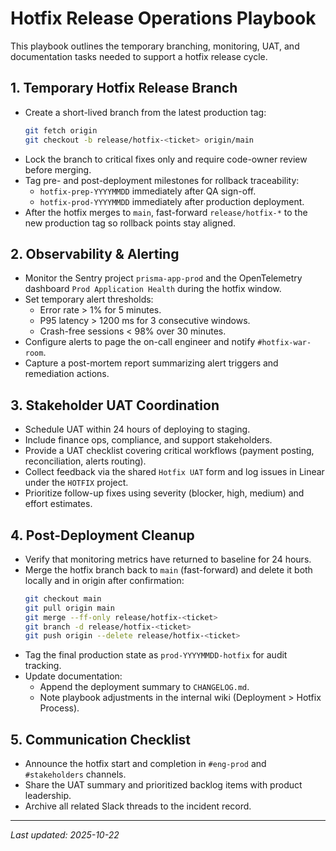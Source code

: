 # Hotfix Release Operations Playbook

This playbook outlines the temporary branching, monitoring, UAT, and documentation tasks needed to support a hotfix release cycle.

## 1. Temporary Hotfix Release Branch

- Create a short-lived branch from the latest production tag:
  ```bash
  git fetch origin
  git checkout -b release/hotfix-<ticket> origin/main
  ```
- Lock the branch to critical fixes only and require code-owner review before merging.
- Tag pre- and post-deployment milestones for rollback traceability:
  - `hotfix-prep-YYYYMMDD` immediately after QA sign-off.
  - `hotfix-prod-YYYYMMDD` immediately after production deployment.
- After the hotfix merges to `main`, fast-forward `release/hotfix-*` to the new production tag so rollback points stay aligned.

## 2. Observability & Alerting

- Monitor the Sentry project `prisma-app-prod` and the OpenTelemetry dashboard `Prod Application Health` during the hotfix window.
- Set temporary alert thresholds:
  - Error rate > 1% for 5 minutes.
  - P95 latency > 1200 ms for 3 consecutive windows.
  - Crash-free sessions < 98% over 30 minutes.
- Configure alerts to page the on-call engineer and notify `#hotfix-war-room`.
- Capture a post-mortem report summarizing alert triggers and remediation actions.

## 3. Stakeholder UAT Coordination

- Schedule UAT within 24 hours of deploying to staging.
- Include finance ops, compliance, and support stakeholders.
- Provide a UAT checklist covering critical workflows (payment posting, reconciliation, alerts routing).
- Collect feedback via the shared `Hotfix UAT` form and log issues in Linear under the `HOTFIX` project.
- Prioritize follow-up fixes using severity (blocker, high, medium) and effort estimates.

## 4. Post-Deployment Cleanup

- Verify that monitoring metrics have returned to baseline for 24 hours.
- Merge the hotfix branch back to `main` (fast-forward) and delete it both locally and in origin after confirmation:
  ```bash
  git checkout main
  git pull origin main
  git merge --ff-only release/hotfix-<ticket>
  git branch -d release/hotfix-<ticket>
  git push origin --delete release/hotfix-<ticket>
  ```
- Tag the final production state as `prod-YYYYMMDD-hotfix` for audit tracking.
- Update documentation:
  - Append the deployment summary to `CHANGELOG.md`.
  - Note playbook adjustments in the internal wiki (Deployment > Hotfix Process).

## 5. Communication Checklist

- Announce the hotfix start and completion in `#eng-prod` and `#stakeholders` channels.
- Share the UAT summary and prioritized backlog items with product leadership.
- Archive all related Slack threads to the incident record.

---

_Last updated: 2025-10-22_
